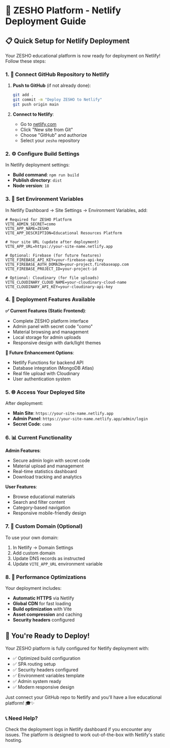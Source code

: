 # 🚀 ZESHO Platform - Netlify Deployment Guide

## 📋 Quick Setup for Netlify Deployment

Your ZESHO educational platform is now ready for deployment on Netlify! Follow these steps:

### 1. 🔗 Connect GitHub Repository to Netlify

1. **Push to GitHub** (if not already done):
   ```bash
   git add .
   git commit -m "Deploy ZESHO to Netlify"
   git push origin main
   ```

2. **Connect to Netlify**:
   - Go to [netlify.com](https://netlify.com)
   - Click "New site from Git"
   - Choose "GitHub" and authorize
   - Select your `zesho` repository

### 2. ⚙️ Configure Build Settings

In Netlify deployment settings:
- **Build command**: `npm run build`
- **Publish directory**: `dist`
- **Node version**: `18`

### 3. 🔐 Set Environment Variables

In Netlify Dashboard → Site Settings → Environment Variables, add:

```env
# Required for ZESHO Platform
VITE_ADMIN_SECRET=como
VITE_APP_NAME=ZESHO
VITE_APP_DESCRIPTION=Educational Resources Platform

# Your site URL (update after deployment)
VITE_APP_URL=https://your-site-name.netlify.app

# Optional: Firebase (for future features)
VITE_FIREBASE_API_KEY=your-firebase-api-key
VITE_FIREBASE_AUTH_DOMAIN=your-project.firebaseapp.com
VITE_FIREBASE_PROJECT_ID=your-project-id

# Optional: Cloudinary (for file uploads)
VITE_CLOUDINARY_CLOUD_NAME=your-cloudinary-cloud-name
VITE_CLOUDINARY_API_KEY=your-cloudinary-api-key
```

### 4. 🎯 Deployment Features Available

**✅ Current Features (Static Frontend)**:
- Complete ZESHO platform interface
- Admin panel with secret code "como"
- Material browsing and management
- Local storage for admin uploads
- Responsive design with dark/light themes

**🔮 Future Enhancement Options**:
- Netlify Functions for backend API
- Database integration (MongoDB Atlas)
- Real file upload with Cloudinary
- User authentication system

### 5. 🌐 Access Your Deployed Site

After deployment:
- **Main Site**: `https://your-site-name.netlify.app`
- **Admin Panel**: `https://your-site-name.netlify.app/admin/login`
- **Secret Code**: `como`

### 6. 📊 Current Functionality

**Admin Features**:
- Secure admin login with secret code
- Material upload and management
- Real-time statistics dashboard
- Download tracking and analytics

**User Features**:
- Browse educational materials
- Search and filter content
- Category-based navigation
- Responsive mobile-friendly design

### 7. 🔧 Custom Domain (Optional)

To use your own domain:
1. In Netlify → Domain Settings
2. Add custom domain
3. Update DNS records as instructed
4. Update `VITE_APP_URL` environment variable

### 8. 🚀 Performance Optimizations

Your deployment includes:
- **Automatic HTTPS** via Netlify
- **Global CDN** for fast loading
- **Build optimization** with Vite
- **Asset compression** and caching
- **Security headers** configured

## 🎉 You're Ready to Deploy!

Your ZESHO platform is fully configured for Netlify deployment with:
- ✅ Optimized build configuration
- ✅ SPA routing setup
- ✅ Security headers configured
- ✅ Environment variables template
- ✅ Admin system ready
- ✅ Modern responsive design

Just connect your GitHub repo to Netlify and you'll have a live educational platform! 🎓✨

### 📞 Need Help?

Check the deployment logs in Netlify dashboard if you encounter any issues. The platform is designed to work out-of-the-box with Netlify's static hosting.
